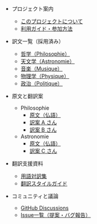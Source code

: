- プロジェクト案内
  - [このプロジェクトについて](00_about.md)
  - [利用ガイド・参加方法](01_利用ガイド.md)

- 訳文一覧（採用済み）
  - [哲学（Philosophie）](articles/philosophie.md)
  - [天文学（Astronomie）](articles/astronomie.md)
  - [音楽（Musique）](articles/musique.md)
  - [物理学（Physique）](articles/physique.md)
  - [政治（Politique）](articles/politique.md)

- 原文と翻訳案
  - Philosophie
    - [原文（仏語）](translations/philosophie/original.md)
    - [訳案 A さん](translations/philosophie/userA_translation.md)
    - [訳案 B さん](translations/philosophie/userB_translation.md)
  - Astronomie
    - [原文（仏語）](translations/astronomie/original.md)
    - [訳案 C さん](translations/astronomie/userC_translation.md)

- 翻訳支援資料
  - [用語対訳集](glossary.md)
  - [翻訳スタイルガイド](styleguide.md)

- コミュニティと議論
  - [GitHub Discussions](https://github.com/ユーザー名/リポジトリ名/discussions)
  - [Issue一覧（提案・バグ報告）](https://github.com/ユーザー名/リポジトリ名/issues)
